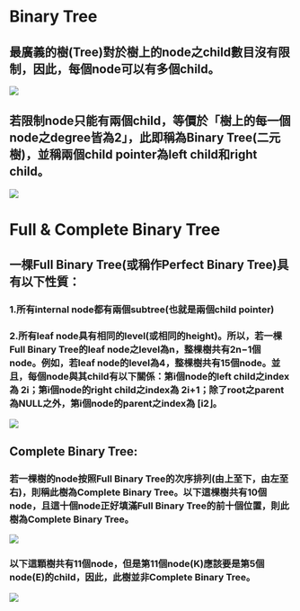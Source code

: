 # Binary Tree
## 最廣義的樹(Tree)對於樹上的node之child數目沒有限制，因此，每個node可以有多個child。
![](https://github.com/Teresakao0421/teresa/blob/master/binary%20tree/binary%20tree/binarytree%20-1.png)
## 若限制node只能有兩個child，等價於「樹上的每一個node之degree皆為2」，此即稱為Binary Tree(二元樹)，並稱兩個child pointer為left child和right child。
![](https://github.com/Teresakao0421/teresa/blob/master/binary%20tree/binary%20tree/binarytree%20-2.png)
# Full & Complete Binary Tree
## 一棵Full Binary Tree(或稱作Perfect Binary Tree)具有以下性質：
### 1.所有internal node都有兩個subtree(也就是兩個child pointer)
### 2.所有leaf node具有相同的level(或相同的height)。所以，若一棵Full Binary Tree的leaf node之level為n，整棵樹共有2n−1個node。例如，若leaf node的level為4，整棵樹共有15個node。並且，每個node與其child有以下關係：第i個node的left child之index為 2i；第i個node的right child之index為 2i+1；除了root之parent為NULL之外，第i個node的parent之index為 [i2⌋。

![](https://github.com/Teresakao0421/teresa/blob/master/binary%20tree/binary%20tree/binarytree%20-3.png)
## Complete Binary Tree:

### 若一棵樹的node按照Full Binary Tree的次序排列(由上至下，由左至右)，則稱此樹為Complete Binary Tree。以下這棵樹共有10個node，且這十個node正好填滿Full Binary Tree的前十個位置，則此樹為Complete Binary Tree。
![](https://github.com/Teresakao0421/teresa/blob/master/binary%20tree/binary%20tree/binarytree%20-4.png)

### 以下這顆樹共有11個node，但是第11個node(K)應該要是第5個node(E)的child，因此，此樹並非Complete Binary Tree。
![](https://github.com/Teresakao0421/teresa/blob/master/binary%20tree/binary%20tree/binarytree%20-5.png)
